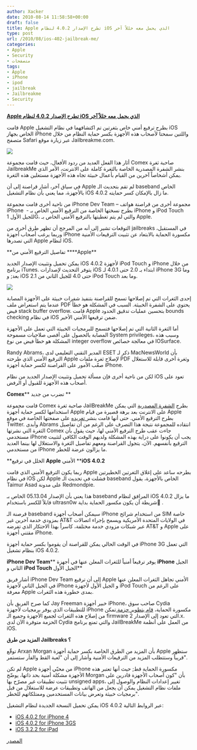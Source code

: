```yaml
---
author: Xacker
date: 2010-08-14 11:58:58+00:00
draft: false
title: Apple تطرح الإصدار 4.0.2 لنظام iOS الذي يحمل معه خللاً آخر
type: post
url: /2010/08/ios-402-jailbreak-me/
categories:
- Apple
- Security
- متصفحات
tags:
- Apple
- iPhone
- ipod
- jailbreak
- Jailbreakme
- Security
---
```


**[Apple تطرح الإصدار 4.0.2 لنظام iOS الذي يحمل معه خللاً آخر]( http://www.it-scoop.com/2010/08/ios-402-jailbreak-me/)**


قامت Apple بطرح ترقيع أمني خاص بثغرتين تم اكتشافهما في نظام التشغيل iOS الخاص بجهاز iPhone واللتين سمحتا لأصحاب هذه الأجهزة بكسر حماية النظام من خلال متصفح Safari عبر زيارة موقع Jailbreakme.com.


[![](http://www.it-scoop.com/wp-content/uploads/2010/08/iPhone4Unlock.jpg)
]( http://www.it-scoop.com/2010/08/ios-402-jailbreak-me/)


أثار هذا الفعل العديد من ردود الأفعال، حيث قامت مجموعة Comex صاحبة ثغرة JailbreakMe بنشر الشفرة المصدرية الخاصة بالثغرة كاملة على الانترنت، الأمر الذي يمكن أشخاصاً آخرين من القيام بأعمال خبيثة تجاه هذه الأجهزة مستغلين هذه الثغرة.

في سياق آخر، أشار قراصنة إلى أن Apple لم تقم بتحديث الـ baseband الخاص بالأجهزة، مما يعني بأن نظام التشغيل iOS 4.0.2 ما زال بالإمكان كسر حمايته.

من ناحية أخرى قامت مجموعة iPhone Dev Team – مجموعة أخرى من قراصنة هواتف iPhone  - بطرح نسختها الخاصة من الترقيع الأمني الخاص بـ iPhone و iPod Touch للجيل الأول 1G، والتي لم يتم تغطيتها بالترقيع الأمني الخاص بـ Apple.

التوقعات تشير إلى أنه من المرجح أن تظهر طرق أخرى من jailbreaks في المستقبل، وربما يرغب أصحاب أجهزة iPhone مكسورة الحماية بالابتعاد عن تثبيت الترقيعات الأمنية التي تصدرها Apple لنظام iOS.

<!-- more -->**تفاصيل الترقيع الأمني من ****Apple**

يمكن تحميل وتثبيت الإصدار الجديد iOS 4.0.2 لأجهزة iPod Touch و iPhone من خلال برنامج iTunes. يتوفر التحديث لإصدارات iOS ابتداء بـ 2.0 حتى 4.0.1 لـ iPhone 3G وما بعد; و iOS 2.1 حتى 4.0 للجيل الثاني من iPod Touch وما بعد.


[![](http://www.it-scoop.com/wp-content/uploads/2010/08/ios402.png)
](http://www.it-scoop.com/wp-content/uploads/2010/08/ios402.png)


إحدى الثغرات التي تم إصلاحها تسمح للقراصنة بتنفيذ شفرات خبيثة على الأجهزة المصابة عندما يتم استعراض ملف PDF يحتوي على الشفرة الخبيثة. السبب في المشكلة هو خطأ فيض stack buffer overflow. قامت Apple بتحسين عمليات تدقيق الحدود bounds checking في نظام iOS ضمن ترقيعها الأمني الأخير.

أما الثغرة الثانية التي تم إصلاحها فتسمح للبرمجيات الخبيثة التي تعمل على الأجهزة المصابة بالحصول على أقصى صلاحيات مسموحة System privileges، وسبب هذه المشكلة هو خطأ فيض من نوع integer overflow في معالجة خصائص IOSurface.

Randy Abrams، المدير التقني التعليمي لدى ESET ذكر لـ MacNewsWorld بأن الترقيع الأمني الذي طرحته Apple لإصلاح ثغرة ملفات PDF وثغرة أخرى قابلة للاستغلال صعّب الأمور على القراصنة لكسر حماية أجهزة iPhone.

لكن من ناحية أخرى فإن مسألة تحميل وتثبيت الإصدار الجديد من نظام iOS تعود على أصحاب هذه الأجهزة للقبول أو الرفض.

**Comex**** تضرب من جديد **

قامت مجموعة Comex صاحبة ثغرة JailBreakMe بطرح [الشفرة المصدرية](http://github.com/comex/star) التي يمكن استخدامها لكسر حماية أجهزة Apple على الانترنت بعد برهة قصيرة من قيام Apple بطرح الترقيع الأمني. حتى أنها قامت بنشر[ تغريده](http://twitter.com/comex/status/20918593762) على صفحتها الخاصة في موقع Twitter. وأبدى Abrams انتقاده للمجموعة نتيجة هذا التصرف على الرغم من أن تفاصيل الثغرة التي نشرتها Comex جاءت عقب طرح الترقيع الأمني لها، حيث يقول بأن مستخدمي iPhone يجب أن يكونوا على دراية بهذه المشكلة ولديهم الوقت الكافي لتثبيت الترقيع بأنفسهم. الآن، يتجول القراصنة ومعهم تفاصيل الثغرة والاستغلال لها بينما العديد من مستخدمي iPhone ما يزالون عرضة للخطر.

**الخلل في ترقيع ****Apple**** الأمني ****iOS 4.0.2**

ربما يكون الترقيع الأمني الذي قامت Apple بطرحه ساعد على إغلاق الثغرتين الخطيرتين في نظام iOS لكن Apple فشلت في تحديث الـ baseband الخاص بالأجهزة، يقول Taimur Asad على مدونة Redmondpie.

هذا يعني بأن الإصدار 05.13.04 الخاص بـ baseband المرافق لنظام iOS 4.0.2 ما يزال قابلاً للكسر باستخدام ultrasn0w شريطة أن يكون مكسور الحماية بداية ً.

قرصنة الـ baseband سيمكن أصحاب أجهزة iPhone من استخدام شرائح SIM خاصة بمزودي خدمة آخرين غير AT&T في الولايات المتحدة الأمريكية ويسمح بإجراء اتصالات عبر شبكات مزودي خدمة مختلفة، كاسراً بهذا الاحتكار الذي تفرضه AT&T و Apple على مقتني أجهزة iPhone.

في الوقت الحالي يمكن للقراصنة أن يقوموا بكسر حماية أجهزة iPhone 3G التي تعمل بنظام تشغيل iOS 4.0.2.

**iPhone Dev Team**** يوفر ترقيعاً أمنياً للثغرات المعلن عنها في أجهزة ****iPhone**** الجيل الثاني و ****iPod Touch**** الجيل الأول**

أشار فريق iPhone Dev Team إلى أن ترقيع Apple الأمني تجاهل الثغرات المعلن عنها في الجيل الثاني لأجهزة iPhone و الجيل الأول لأجهزة iPod Touch على الرغم من معرفة Apple بمدى خطورة هذه الثغرات.

كما صرح الفريق بأن Jay Freeman خبير أجهزة iPhone، صاحب سوق Cydia للتطبيقات الذي يوفر برمجيات لأجهزة iPhone مكسورة الحماية، [قام بتطوير حزمة ](http://modmyi.com/cydia/com.saurik.iphone.cve-2010-1797)تمكن من إصلاح هذه الثغرات لجميع الأجهزة وجميع الـ firmware التي تعود إلى الإصدار 2.x. الحزمة متوفرة الآن لدى Cydia والتي تمنع برنامج JailBreakMe من العمل على أنظمة iOS.

**المزيد من طرق ****Jailbreaks**** ؟**

توقّع Arxan Morgan بأن المزيد من الطرق الخاصة بكسر حماية أجهزة Apple ستظهر قريباً وستتطلب المزيد من الترقيعات الأمنية وأشار إلى أن "لعبة القط والفأر ستستمر".

لم تكن Apple من محبّي أجهزة iPhone مكسورة الحماية قط; حيث أنها تعتبر هذه الأجهزة مشكلة أمنية بحد ذاتها، يوضّح Morgan بأن "كون أصحاب الأجهزة قادرين على تثبيت تطبيقات غير مصرّح بها unsigned apps، تغيير إعدادات النظام والوصول إلى ملفات نظام التشغيل يمكن أن يجعل من الهاتف وتطبيقات عرضة للاستغلال من قبل برمجيات خبيثة وتعرض بيانات المستخدمين وممتلكاتهم للخطر".

يمكن تحميل النسخة الجديدة لنظام التشغيل iOS 4.0.2 عبر الروابط التالية:


- [iOS 4.0.2 for iPhone 4](http://appldnld.apple.com/iPhone4/061-8807.20100811.3Edre/iPhone3,1_4.0.2_8A400_Restore.ipsw)
- [iOS 4.0.2 for iPhone 3GS](http://appldnld.apple.com/iPhone4/061-8805.20100811.Dcr4e/iPhone2,1_4.0.2_8A400_Restore.ipsw)
- [iOS 3.2.2 for iPad](http://appldnld.apple.com/iPad/061-8801.20100811.CvfR5/iPad1,1_3.2.2_7B500_Restore.ipsw)


[المصدر](http://www.technewsworld.com/story/iOS-Patch-Draws-Fast-Action-From-Jailbreakers-70613.html?wlc=1281778163)
